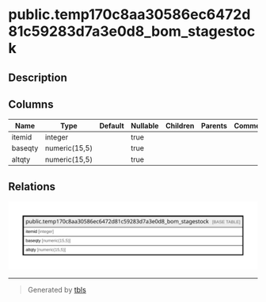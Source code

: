 # public.temp170c8aa30586ec6472d81c59283d7a3e0d8_bom_stagestock

## Description

## Columns

| Name | Type | Default | Nullable | Children | Parents | Comment |
| ---- | ---- | ------- | -------- | -------- | ------- | ------- |
| itemid | integer |  | true |  |  |  |
| baseqty | numeric(15,5) |  | true |  |  |  |
| altqty | numeric(15,5) |  | true |  |  |  |

## Relations

![er](public.temp170c8aa30586ec6472d81c59283d7a3e0d8_bom_stagestock.svg)

---

> Generated by [tbls](https://github.com/k1LoW/tbls)
